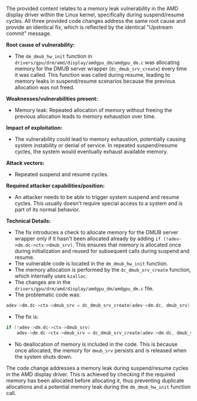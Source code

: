 The provided content relates to a memory leak vulnerability in the AMD display driver within the Linux kernel, specifically during suspend/resume cycles. All three provided code changes address the same root cause and provide an identical fix, which is reflected by the identical "Upstream commit" message.

**Root cause of vulnerability:**
- The `dm_dmub_hw_init` function in `drivers/gpu/drm/amd/display/amdgpu_dm/amdgpu_dm.c` was allocating memory for the DMUB server wrapper (`dc_dmub_srv_create`) every time it was called. This function was called during resume, leading to memory leaks in suspend/resume scenarios because the previous allocation was not freed.

**Weaknesses/vulnerabilities present:**
- Memory leak: Repeated allocation of memory without freeing the previous allocation leads to memory exhaustion over time.

**Impact of exploitation:**
- The vulnerability could lead to memory exhaustion, potentially causing system instability or denial of service. In repeated suspend/resume cycles, the system would eventually exhaust available memory.

**Attack vectors:**
- Repeated suspend and resume cycles.

**Required attacker capabilities/position:**
- An attacker needs to be able to trigger system suspend and resume cycles. This usually doesn't require special access to a system and is part of its normal behavior.

**Technical Details:**
- The fix introduces a check to allocate memory for the DMUB server wrapper only if it hasn't been allocated already by adding `if (!adev->dm.dc->ctx->dmub_srv)`. This ensures that memory is allocated once during initialization and reused for subsequent calls during suspend and resume.
- The vulnerable code is located in the `dm_dmub_hw_init` function.
- The memory allocation is performed by the `dc_dmub_srv_create` function, which internally uses `kzalloc`.
- The changes are in the `drivers/gpu/drm/amd/display/amdgpu_dm/amdgpu_dm.c` file.
- The problematic code was:
```c
adev->dm.dc->ctx->dmub_srv = dc_dmub_srv_create(adev->dm.dc, dmub_srv);
```
- The fix is:
```c
if (!adev->dm.dc->ctx->dmub_srv)
    adev->dm.dc->ctx->dmub_srv = dc_dmub_srv_create(adev->dm.dc, dmub_srv);
```
- No deallocation of memory is included in the code. This is because once allocated, the memory for  `dmub_srv` persists and is released when the system shuts down.

The code change addresses a memory leak during suspend/resume cycles in the AMD display driver. This is achieved by checking if the required memory has been allocated before allocating it, thus preventing duplicate allocations and a potential memory leak during the `dm_dmub_hw_init` function call.